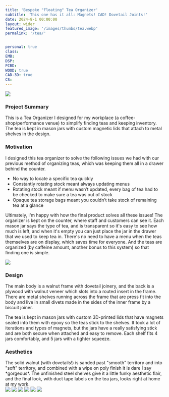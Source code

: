 ```yaml
---
title: 'Bespoke "Floating" Tea Organizer'
subtitle: 'This one has it all: Magnets! CAD! Dovetail Joints!'
date: 2024-8-1 00:00:00
layout: wider
featured_image: '/images/thumbs/tea.webp'
permalink: '/tea/'


personal: true
class:
EMB: 
DSP: 
PCBD: 
WOOD: true
CAD-3D: true
CS:
---
```


![](/images/thumbs/tea.webp)

<h3> Project Summary </h3>

This is a Tea Organizer I designed for my workplace (a coffee-shop/performance venue) to simplify finding teas and keeping inventory. The tea is kept in mason jars with custom magnetic lids that attach to metal shelves in the design. 

<h3> Motivation </h3>

I designed this tea organizer to solve the following issues we had with our previous method of organizing teas, which was keeping them all in a drawer behind the counter.

* No way to locate a specific tea quickly
* Constantly rotating stock meant always updating menus
* Rotating stock meant if menu wasn’t updated, every bag of tea had to be checked to make sure a tea was out of stock
* Opaque tea storage bags meant you couldn’t take stock of remaining tea at a glance

Ultimately, I'm happy with how the final product solves all these issues! The organizer is kept on the counter, where staff and customers can see it. Each mason jar says the type of tea, and is transparent so it's easy to see how much is left, and when it's empty you can just place the jar in the drawer that we used to keep tea in. There's no need to have a menu when the teas themselves are on display, which saves time for everyone. And the teas are organized (by caffeine amount, another bonus to this system) so that finding one is simple.

![](/images/tea_organize/tea_setup.webp)

<h3> Design </h3>
The main body is a walnut frame with dovetail joinery, and the back is a plywood with walnut veneer which slots into a routed insert in the frame. There are metal shelves running across the frame that are press fit into the body and live in small divets made in the sides of the inner frame by a biscuit joiner.

The tea is kept in mason jars with custom 3D-printed lids that have magnets sealed into them with epoxy so the teas stick to the shelves. It took a lot of iterations and types of magnets, but the jars have a really satisfying stick and are both secure when attached and easy to remove. Each shelf fits 4 jars comfortably, and 5 jars with a tighter squeeze.

<h3> Aesthetics </h3>
The solid walnut (with dovetails!) is sanded past "smooth" territory and into "soft" territory, and combined with a wipe on poly finish it is dare I say *gorgeous*. The unfinished steel shelves give it a little funky aesthetic flair, and the final look, with duct tape labels on the tea jars, looks right at home at my work.


<div class="gallery" data-columns="3">
	<img src="/images/tea_organize/hang.webp">
	<img src="/images/tea_organize/jars.webp">
	<img src="/images/tea_organize/tea_cad.webp">
	<img src="/images/tea_organize/side.webp">
	<img src="/images/tea_organize/back.webp">
	<img src="/images/tea_organize/me_n_tea.webp">
</div>
